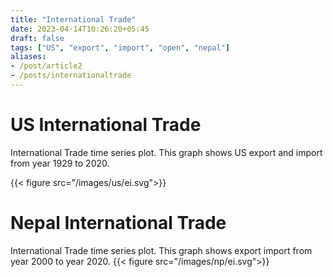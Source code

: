 ```yaml
---
title: "International Trade"
date: 2023-04-14T10:26:20+05:45
draft: false
tags: ["US", "export", "import", "open", "nepal"]
aliases:
- /post/article2
- /posts/internationaltrade
---
```


# US International Trade
International Trade time series plot. This graph shows US export and import from year 1929 to 2020.

{{< figure src="/images/us/ei.svg">}}

# Nepal International Trade
International Trade time series plot. This graph shows export import from year 2000 to year 2020.
{{< figure src="/images/np/ei.svg">}}